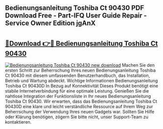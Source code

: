 ## Bedienungsanleitung Toshiba Ct 90430 PDF Download Free - Part-IFQ User Guide Repair - Service Owner Edition jgAnX

# <h2><a href="http://df215o.blite.top/?on=Bedienungsanleitung+Toshiba+Ct+90430">🔗Download 👉🔴 Bedienungsanleitung Toshiba Ct 90430</a></h2>

[![Bedienungsanleitung Toshiba Ct 90430 new download](https://i.imgur.com/lujVjoI.png)](http://df215o.blite.top/?on=Bedienungsanleitung+Toshiba+Ct+90430)
Machen Sie den ersten Schritt zur Beherrschung Ihres neuen Bedienungsanleitung Toshiba Ct 90430 mit diesem umfassenden Benutzerhandbuch, das Installation, Betrieb und Wartung abdeckt. Wichtige Informationen Bedienungsanleitung Toshiba Ct 90430D In Bezug auf Konnektivität Dieses Produkt benötigt eine stabile Internetverbindung für eine optimale Leistung. Genießen Sie die nahtlose Integration der Funktionsliste in Ihr neues Bedienungsanleitung Toshiba Ct 90430. Wir erwarten, dass das Bedienungsanleitung Toshiba Ct 90430D eine klare und leicht verständliche Ressource auf Ihrem Weg zur Beherrschung der Verwendung Ihres neuen Gadgets war. Sollten Sie Hilfe oder Klärung benötigen, zögern Sie bitte nicht, unser Support-Team zu kontaktieren.
